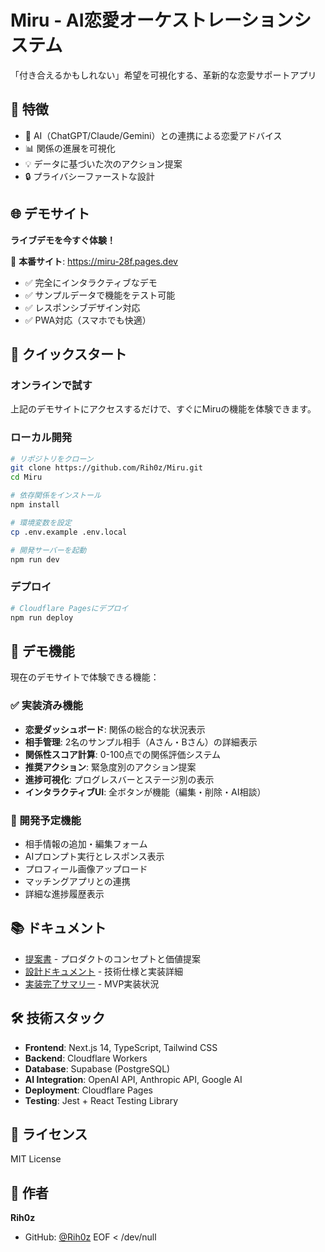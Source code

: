 # Miru - AI恋愛オーケストレーションシステム

「付き合えるかもしれない」希望を可視化する、革新的な恋愛サポートアプリ

## 🌟 特徴

- 🤖 AI（ChatGPT/Claude/Gemini）との連携による恋愛アドバイス
- 📊 関係の進展を可視化
- 💡 データに基づいた次のアクション提案
- 🔒 プライバシーファーストな設計

## 🌐 デモサイト

**ライブデモを今すぐ体験！**

🔗 **本番サイト**: https://miru-28f.pages.dev

- ✅ 完全にインタラクティブなデモ
- ✅ サンプルデータで機能をテスト可能
- ✅ レスポンシブデザイン対応
- ✅ PWA対応（スマホでも快適）

## 🚀 クイックスタート

### オンラインで試す
上記のデモサイトにアクセスするだけで、すぐにMiruの機能を体験できます。

### ローカル開発
```bash
# リポジトリをクローン
git clone https://github.com/Rih0z/Miru.git
cd Miru

# 依存関係をインストール
npm install

# 環境変数を設定
cp .env.example .env.local

# 開発サーバーを起動
npm run dev
```

### デプロイ
```bash
# Cloudflare Pagesにデプロイ
npm run deploy
```

## 🎯 デモ機能

現在のデモサイトで体験できる機能：

### ✅ 実装済み機能
- **恋愛ダッシュボード**: 関係の総合的な状況表示
- **相手管理**: 2名のサンプル相手（Aさん・Bさん）の詳細表示
- **関係性スコア計算**: 0-100点での関係評価システム
- **推奨アクション**: 緊急度別のアクション提案
- **進捗可視化**: プログレスバーとステージ別の表示
- **インタラクティブUI**: 全ボタンが機能（編集・削除・AI相談）

### 🚧 開発予定機能
- 相手情報の追加・編集フォーム
- AIプロンプト実行とレスポンス表示
- プロフィール画像アップロード
- マッチングアプリとの連携
- 詳細な進捗履歴表示

## 📚 ドキュメント

- [提案書](proposal.md) - プロダクトのコンセプトと価値提案
- [設計ドキュメント](document/) - 技術仕様と実装詳細
- [実装完了サマリー](document/message/implementation-summary.md) - MVP実装状況

## 🛠 技術スタック

- **Frontend**: Next.js 14, TypeScript, Tailwind CSS
- **Backend**: Cloudflare Workers
- **Database**: Supabase (PostgreSQL)
- **AI Integration**: OpenAI API, Anthropic API, Google AI
- **Deployment**: Cloudflare Pages
- **Testing**: Jest + React Testing Library

## 📝 ライセンス

MIT License

## 👤 作者

**Rih0z**

- GitHub: [@Rih0z](https://github.com/Rih0z)
EOF < /dev/null